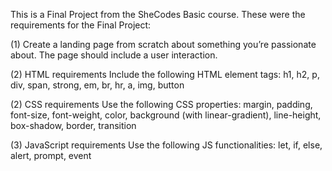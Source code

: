 This is a Final Project from the SheCodes Basic course. 
These were the requirements for the Final Project:

(1) Create a landing page from scratch about something you’re passionate about. The page should include a user interaction.

(2) HTML requirements 
Include the following HTML element tags: h1, h2, p, div, span, strong, em, br, hr, a, img, button

(2) CSS requirements
Use the following CSS properties: margin, padding, font-size, font-weight, color, background (with linear-gradient), line-height, box-shadow, border, transition

(3) JavaScript requirements 
Use the following JS functionalities: let, if, else, alert, prompt, event
